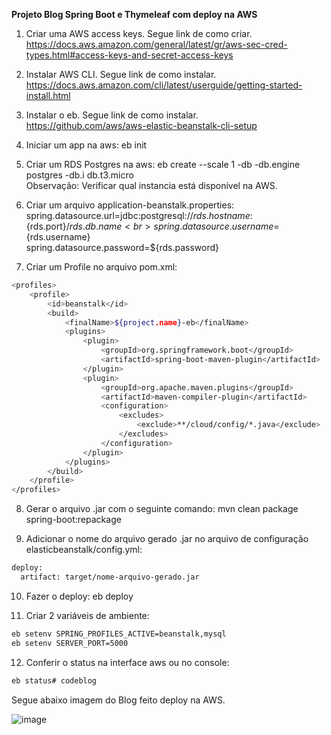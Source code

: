 <b>Projeto Blog Spring Boot e Thymeleaf com deploy na AWS</b>

1) Criar uma AWS access keys. Segue link de como criar.<br>
https://docs.aws.amazon.com/general/latest/gr/aws-sec-cred-types.html#access-keys-and-secret-access-keys

2) Instalar AWS CLI. Segue link de como instalar.<br>
https://docs.aws.amazon.com/cli/latest/userguide/getting-started-install.html

3) Instalar o eb. Segue link de como instalar.<br>
https://github.com/aws/aws-elastic-beanstalk-cli-setup

4) Iniciar um app na aws: eb init

5) Criar um RDS Postgres na aws: eb create --scale 1 -db -db.engine postgres -db.i db.t3.micro<br>
Observação: Verificar qual instancia está disponível na AWS.

6) Criar um arquivo application-beanstalk.properties:<br>
spring.datasource.url=jdbc:postgresql://${rds.hostname}:${rds.port}/${rds.db.name}<br>
spring.datasource.username=${rds.username}<br>
spring.datasource.password=${rds.password}<br>

7) Criar um Profile no arquivo pom.xml:<br>

```sh
<profiles>
    <profile>
        <id>beanstalk</id>
        <build>
            <finalName>${project.name}-eb</finalName>
            <plugins>
                <plugin>
                    <groupId>org.springframework.boot</groupId>
                    <artifactId>spring-boot-maven-plugin</artifactId>
                </plugin>
                <plugin>
                    <groupId>org.apache.maven.plugins</groupId>
                    <artifactId>maven-compiler-plugin</artifactId>
                    <configuration>
                        <excludes>
                            <exclude>**/cloud/config/*.java</exclude>
                        </excludes>
                    </configuration>
                </plugin>
            </plugins>
        </build>
    </profile>
</profiles>
```

8) Gerar o arquivo .jar com o seguinte comando: mvn clean package spring-boot:repackage

9) Adicionar o nome do arquivo gerado .jar no arquivo de configuração elasticbeanstalk/config.yml: <br>
```sh
deploy:
  artifact: target/nome-arquivo-gerado.jar
```

10) Fazer o deploy: eb deploy

11) Criar 2 variáveis de ambiente:<br>
```sh
eb setenv SPRING_PROFILES_ACTIVE=beanstalk,mysql
eb setenv SERVER_PORT=5000
```

12) Conferir o status na interface aws ou no console:
```sh
eb status# codeblog
```


Segue abaixo imagem do Blog feito deploy na AWS.


![image](https://user-images.githubusercontent.com/58558609/186893081-51dd7fe8-9f0b-4dff-aa9f-ed035db44660.png)
